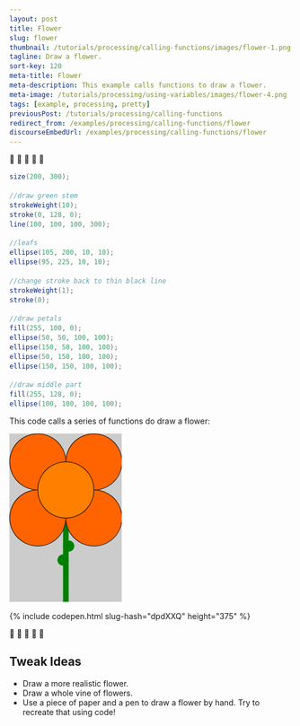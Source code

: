 ```yaml
---
layout: post
title: Flower
slug: flower
thumbnail: /tutorials/processing/calling-functions/images/flower-1.png
tagline: Draw a flower.
sort-key: 120
meta-title: Flower
meta-description: This example calls functions to draw a flower.
meta-image: /tutorials/processing/using-variables/images/flower-4.png
tags: [example, processing, pretty]
previousPost: /tutorials/processing/calling-functions
redirect_from: /examples/processing/calling-functions/flower
discourseEmbedUrl: /examples/processing/calling-functions/flower
---
```


:sunflower: :hibiscus: :tulip: :bouquet: :cherry_blossom:

```java
size(200, 300);

//draw green stem
strokeWeight(10);
stroke(0, 128, 0);
line(100, 100, 100, 300);

//leafs
ellipse(105, 200, 10, 10);
ellipse(95, 225, 10, 10);

//change stroke back to thin black line
strokeWeight(1);
stroke(0);

//draw petals
fill(255, 100, 0);
ellipse(50, 50, 100, 100);
ellipse(150, 50, 100, 100);
ellipse(50, 150, 100, 100);
ellipse(150, 150, 100, 100);

//draw middle part
fill(255, 128, 0);
ellipse(100, 100, 100, 100);
```

This code calls a series of functions do draw a flower:

![flower](/tutorials/processing/calling-functions/images/flower-2.png)

{% include codepen.html slug-hash="dpdXXQ" height="375" %}

:sunflower: :hibiscus: :tulip: :bouquet: :cherry_blossom:

## Tweak Ideas

- Draw a more realistic flower.
- Draw a whole vine of flowers.
- Use a piece of paper and a pen to draw a flower by hand. Try to recreate that using code!
